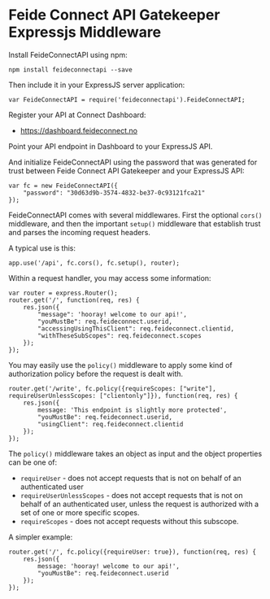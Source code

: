 # Feide Connect API Gatekeeper Expressjs Middleware

Install FeideConnectAPI using npm:

	npm install feideconnectapi --save

Then include it in your ExpressJS server application:


	var FeideConnectAPI = require('feideconnectapi').FeideConnectAPI;


Register your API at Connect Dashboard:

* <https://dashboard.feideconnect.no>

Point your API endpoint in Dashboard to your ExpressJS API.

And initialize FeideConnectAPI using the password that was generated for trust between Feide Connect API Gatekeeper and your ExpressJS API:


	var fc = new FeideConnectAPI({
	    "password": "30d63d9b-3574-4832-be37-0c93121fca21"
	});

FeideConnectAPI comes with several middlewares. First the optional `cors()` middleware, and then the important `setup()` middleware that establish trust and parses the incoming request headers.

A typical use is this:

	app.use('/api', fc.cors(), fc.setup(), router);


Within a request handler, you may access some information:

	var router = express.Router();
	router.get('/', function(req, res) {
	    res.json({ 
	        "message": 'hooray! welcome to our api!',
	        "youMustBe": req.feideconnect.userid,
	        "accessingUsingThisClient": req.feideconnect.clientid,
	        "withTheseSubScopes": req.feideconnect.scopes
	    });
	});



You may easily use the `policy()` middleware to apply some kind of authorization policy before the request is dealt with.

	router.get('/write', fc.policy({requireScopes: ["write"], requireUserUnlessScopes: ["clientonly"]}), function(req, res) {
	    res.json({ 
	        message: 'This endpoint is slightly more protected',
	        "youMustBe": req.feideconnect.userid,
	        "usingClient": req.feideconnect.clientid
	    });
	});

The `policy()` middleware takes an object as input and the object properties can be one of:

* `requireUser` - does not accept requests that is not on behalf of an authenticated user
* `requireUserUnlessScopes` - does not accept requests that is not on behalf of an authenticated user, unless the request is authorized with a set of one or more specific scopes.
* `requireScopes` - does not accept requests without this subscope.


A simpler example:


	router.get('/', fc.policy({requireUser: true}), function(req, res) {
	    res.json({ 
	        message: 'hooray! welcome to our api!',
	        "youMustBe": req.feideconnect.userid
	    });
	});

